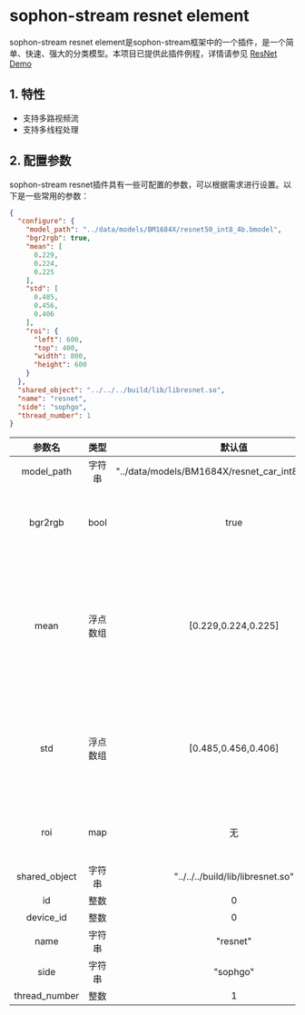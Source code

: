 # sophon-stream resnet element

sophon-stream resnet element是sophon-stream框架中的一个插件，是一个简单、快速、强大的分类模型。本项目已提供此插件例程，详情请参见 [ResNet Demo](../../../samples/resnet/README.md)

## 1. 特性
* 支持多路视频流
* 支持多线程处理

## 2. 配置参数
sophon-stream resnet插件具有一些可配置的参数，可以根据需求进行设置。以下是一些常用的参数：

```json
{
  "configure": {
    "model_path": "../data/models/BM1684X/resnet50_int8_4b.bmodel",
    "bgr2rgb": true,
    "mean": [
      0.229,
      0.224,
      0.225
    ],
    "std": [
      0.485,
      0.456,
      0.406
    ],
    "roi": {
      "left": 600,
      "top": 400,
      "width": 800,
      "height": 600
    }
  },
  "shared_object": "../../../build/lib/libresnet.so",
  "name": "resnet",
  "side": "sophgo",
  "thread_number": 1
}
```

|      参数名    |    类型    | 默认值 | 说明 |
|:-------------:| :-------: | :------------------:| :------------------------:|
|  model_path  |   字符串   | "../data/models/BM1684X/resnet_car_int8_4b.bmodel" | resnet模型路径 |
|  bgr2rgb  |   bool   | true | 解码器解出来的图像默认是bgr格式，是否需要将图像转换成rgb格式 |
|  mean  |   浮点数组   | [0.229,0.224,0.225] | 图像前处理均值，长度为3；计算方式为: y=(x-mean)/std；若bgr2rgb=true，数组中数组顺序需为r、g、b，否则需为b、g、r |
|  std  |   浮点数组   | [0.485,0.456,0.406] | 图像前处理方差，长度为3；计算方式同上；若bgr2rgb=true数组中数组顺序需为r、g、b，否则需为b、g、r |
| roi | map | 无 | 预设的ROI，配置了此参数时，只会对ROI框取的区域进行处理 |
|  shared_object |   字符串   |  "../../../build/lib/libresnet.so"  | libresnet 动态库路径 |
|     id      |    整数       | 0  | element id |
|  device_id  |    整数       |  0 | tpu 设备号 |
|     name    |    字符串     | "resnet" | element 名称 |
|     side    |    字符串     | "sophgo"| 设备类型 |
| thread_number |    整数     | 1 | 启动线程数 |
